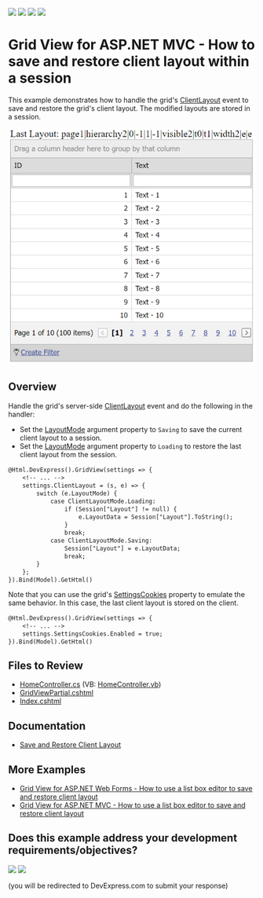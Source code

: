 <!-- default badges list -->
![](https://img.shields.io/endpoint?url=https://codecentral.devexpress.com/api/v1/VersionRange/128550462/24.2.1%2B)
[![](https://img.shields.io/badge/Open_in_DevExpress_Support_Center-FF7200?style=flat-square&logo=DevExpress&logoColor=white)](https://supportcenter.devexpress.com/ticket/details/T205817)
[![](https://img.shields.io/badge/📖_How_to_use_DevExpress_Examples-e9f6fc?style=flat-square)](https://docs.devexpress.com/GeneralInformation/403183)
[![](https://img.shields.io/badge/💬_Leave_Feedback-feecdd?style=flat-square)](#does-this-example-address-your-development-requirementsobjectives)
<!-- default badges end -->
# Grid View for ASP.NET MVC - How to save and restore client layout within a session

This example demonstrates how to handle the grid's [ClientLayout](https://docs.devexpress.com/AspNetMvc/DevExpress.Web.Mvc.GridSettingsBase.ClientLayout) event to save and restore the grid's client layout. The modified layouts are stored in a session.

![Save and restore client layout](ClientLayoutToSession.png)

## Overview

Handle the grid's server-side [ClientLayout](https://docs.devexpress.com/AspNet/DevExpress.Web.ASPxGridBase.ClientLayout) event and do the following in the handler:
* Set the [LayoutMode](https://docs.devexpress.com/AspNet/DevExpress.Web.ASPxClientLayoutArgs.LayoutMode) argument property to `Saving` to save the current client layout to a session.
* Set the [LayoutMode](https://docs.devexpress.com/AspNet/DevExpress.Web.ASPxClientLayoutArgs.LayoutMode) argument property to `Loading` to restore the last client layout from the session.

```cshtml
@Html.DevExpress().GridView(settings => {
    <!-- ... -->
    settings.ClientLayout = (s, e) => {
        switch (e.LayoutMode) {
            case ClientLayoutMode.Loading:
                if (Session["Layout"] != null) {
                    e.LayoutData = Session["Layout"].ToString();
                }
                break;
            case ClientLayoutMode.Saving:
                Session["Layout"] = e.LayoutData;
                break;
        }
    };
}).Bind(Model).GetHtml()
```

Note that you can use the grid's [SettingsCookies](https://docs.devexpress.com/AspNetMvc/DevExpress.Web.Mvc.GridViewSettings.SettingsCookies) property to emulate the same behavior. In this case, the last client layout is stored on the client.

```cshtml
@Html.DevExpress().GridView(settings => {
    <!-- ... -->
    settings.SettingsCookies.Enabled = true;
}).Bind(Model).GetHtml()
```

## Files to Review

* [HomeController.cs](./CS/DXWebApplication1/Controllers/HomeController.cs) (VB: [HomeController.vb](./VB/DXWebApplication1/Controllers/HomeController.vb))
* [GridViewPartial.cshtml](./CS/DXWebApplication1/Views/Home/GridViewPartial.cshtml)
* [Index.cshtml](./CS/DXWebApplication1/Views/Home/Index.cshtml)

## Documentation

* [Save and Restore Client Layout](https://docs.devexpress.com/AspNet/4342/components/grid-view/concepts/save-and-restore-client-layout)

## More Examples

* [Grid View for ASP.NET Web Forms - How to use a list box editor to save and restore client layout](https://github.com/DevExpress-Examples/asp-net-web-forms-grid-use-listbox-to-save-and-restore-client-layout)
* [Grid View for ASP.NET MVC - How to use a list box editor to save and restore client layout](https://github.com/DevExpress-Examples/gridview-how-to-track-clientlayout-with-a-separate-listbox-t146962)
<!-- feedback -->
## Does this example address your development requirements/objectives?

[<img src="https://www.devexpress.com/support/examples/i/yes-button.svg"/>](https://www.devexpress.com/support/examples/survey.xml?utm_source=github&utm_campaign=asp-net-mvc-grid-save-restore-client-layout-within-a-session&~~~was_helpful=yes) [<img src="https://www.devexpress.com/support/examples/i/no-button.svg"/>](https://www.devexpress.com/support/examples/survey.xml?utm_source=github&utm_campaign=asp-net-mvc-grid-save-restore-client-layout-within-a-session&~~~was_helpful=no)

(you will be redirected to DevExpress.com to submit your response)
<!-- feedback end -->
